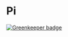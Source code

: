Pi
==========

[![Greenkeeper badge](https://badges.greenkeeper.io/vdsabev/pi.svg)](https://greenkeeper.io/)